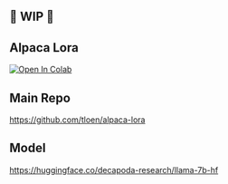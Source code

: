 ## 🚦 WIP 🚦

## Alpaca Lora

[![Open In Colab](https://colab.research.google.com/assets/colab-badge.svg)](https://colab.research.google.com/github/camenduru/alpaca-lora/blob/main/alpaca_lora.ipynb)

## Main Repo
https://github.com/tloen/alpaca-lora

## Model
https://huggingface.co/decapoda-research/llama-7b-hf